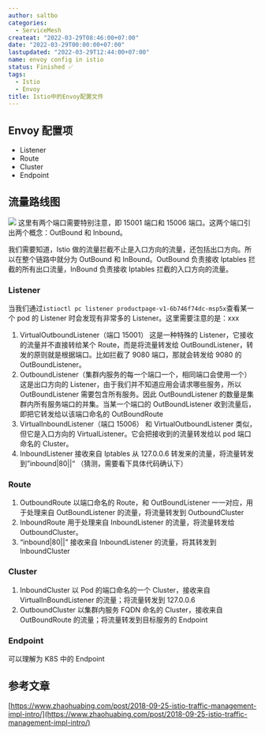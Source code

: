 ```yaml
---
author: saltbo
categories:
  - ServiceMesh
createat: "2022-03-29T08:46:00+07:00"
date: "2022-03-29T00:00:00+07:00"
lastupdated: "2022-03-29T12:44:00+07:00"
name: envoy config in istio
status: Finished ✅
tags:
  - Istio
  - Envoy
title: Istio中的Envoy配置文件
---
```


## Envoy 配置项

- Listener
- Route
- Cluster
- Endpoint

## 流量路线图

![](/images/notes/envoy%20config%20in%20istio/s3.us-west-2.amazonaws.com_688b59ac-53c3-48f2-a1be-7f89d9657acf.png)
这里有两个端口需要特别注意，即 15001 端口和 15006 端口。这两个端口引出两个概念：OutBound 和 Inbound。

我们需要知道，Istio 做的流量拦截不止是入口方向的流量，还包括出口方向。所以在整个链路中就分为 OutBound 和 InBound。OutBound 负责接收 Iptables 拦截的所有出口流量，InBound 负责接收 Iptables 拦截的入口方向的流量。

### Listener

当我们通过`istioctl pc listener productpage-v1-6b746f74dc-msp5x`查看某一个 pod 的 Listener 时会发现有非常多的 Listener。这里需要注意的是：xxx

1. VirtualOutboundListener（端口 15001）
   这是一种特殊的 Listener，它接收的流量并不直接转给某个 Route，而是将流量转发给 OutBoundListener，转发的原则就是根据端口。比如拦截了 9080 端口，那就会转发给 9080 的 OutBoundListener。
2. OutboundListener（集群内服务的每一个端口一个，相同端口会使用一个）
   这是出口方向的 Listener，由于我们并不知道应用会请求哪些服务，所以 OutBoundListener 需要包含所有服务。因此 OutBoundListener 的数量是集群内所有服务端口的并集。当某一个端口的 OutBoundListener 收到流量后，即把它转发给以该端口命名的 OutBoundRoute
3. VirtualInboundListener（端口 15006）
   和 VirtualOutboundListener 类似，但它是入口方向的 VirtualListener。它会把接收到的流量转发给以 pod 端口命名的 Cluster。
4. InboundListener
   接收来自 Iptables 从 127.0.0.6 转发来的流量，将流量转发到”inbound|80||“
   （猜测，需要看下具体代码确认下）

### Route

1. OutboundRoute
   以端口命名的 Route，和 OutBoundListener 一一对应，用于处理来自 OutBoundListener 的流量，将流量转发到 OutboundCluster
2. InboundRoute
   用于处理来自 InboundListener 的流量，将流量转发给 OutboundCluster。
3. “inbound|80||”
   接收来自 InboundListener 的流量，将其转发到 InboundCluster

### Cluster

1. InboundCluster
   以 Pod 的端口命名的一个 Cluster，接收来自 VirtualInBoundListener 的流量；将流量转发到 127.0.0.6
2. OutboundCluster
   以集群内服务 FQDN 命名的 Cluster，接收来自 OutBoundRoute 的流量；将流量转发到目标服务的 Endpoint

### Endpoint

可以理解为 K8S 中的 Endpoint

## 参考文章

[https://www.zhaohuabing.com/post/2018-09-25-istio-traffic-management-impl-intro/](https://www.zhaohuabing.com/post/2018-09-25-istio-traffic-management-impl-intro/)
